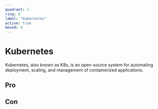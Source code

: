 ```yaml
---
quadrant: 1
ring: 0
label: "Kubernetes"
active: true
moved: 0
---
```

# Kubernetes

Kubernetes, also known as K8s, is an open-source system for automating deployment, scaling, and management of
containerized applications.

## Pro

## Con
